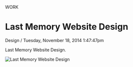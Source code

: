 <p class="type">WORK</p>

# Last Memory Website Design

<p class="meta">Design  /  Tuesday, November 18, 2014 1:47:47pm</p>

Last Memory Website Design.

![Last Memory Website Design](https://farooq-agent.web.app/assets/images/works/large/last-memory-website-design.jpg)
